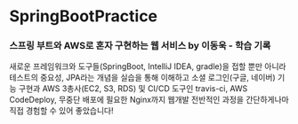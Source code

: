 # SpringBootPractice

### 스프링 부트와 AWS로 혼자 구현하는 웹 서비스 by 이동욱 - 학습 기록

 새로운 프레임워크와 도구들(SpringBoot, IntelliJ IDEA, gradle)을 접할 뿐만 아니라
테스트의 중요성, JPA라는 개념을 실습을 통해 이해하고 소셜 로그인(구글, 네이버) 기능 구현과
AWS 3총사(EC2, S3, RDS) 및 CI/CD 도구인 travis-ci, AWS CodeDeploy, 무중단 배포에
필요한 Nginx까지 웹개발 전반적인 과정을 간단하게나마 직접 경험할 수 있어 좋았습니다!
